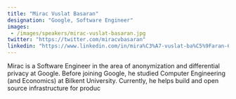 ```yaml
---
title: "Mirac Vuslat Basaran"
designation: "Google, Software Engineer"
images: 
 - /images/speakers/mirac-vuslat-basaran.jpg
twitter: "https://twitter.com/miracvbasaran"
linkedin: "https://www.linkedin.com/in/mira%C3%A7-vuslat-ba%C5%9Faran-61b105133"
---
```


Mirac is a Software Engineer in the area of anonymization and differential privacy at Google. Before joining Google, he studied Computer Engineering (and Economics) at Bilkent University. Currently, he helps build and open source infrastructure for produc